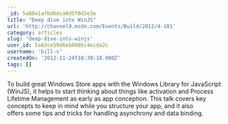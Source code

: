 ```yaml
---
_id: 5a88e1afbd6dca0d5f0d2e3e
title: "Deep dive into WinJS"
url: 'http://channel9.msdn.com/Events/Build/2012/4-101'
category: articles
slug: 'deep-dive-into-winjs'
user_id: 5a83ce59d6eb0005c4ecda2c
username: 'bill-s'
createdOn: '2012-11-24T18:39:18.000Z'
tags: []
---
```


To build great Windows Store apps with the Windows Library for JavaScript (WinJS), it helps to start thinking about things like activation and Process Lifetime Management as early as app conception. This talk covers key concepts to keep in mind while you structure your app, and it also offers some tips and tricks for handling asynchrony and data binding.

